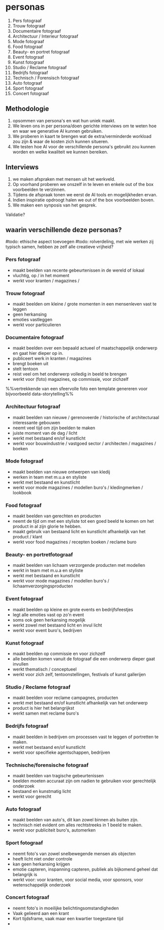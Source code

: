 # personas

1. Pers fotograaf
2. Trouw fotograaf
3. Documentaire fotograaf
4. Architectuur / Interieur fotograaf
5. Mode fotograaf
6. Food fotograaf
7. Beauty- en portret fotograaf
8. Event fotograaf
9. Kunst fotograaf
10. Studio / Reclame fotograaf
11. Bedrijfs fotograaf
12. Technisch / Forensisch fotograaf
13. Auto fotograaf
14. Sport fotograaf
15. Concert fotograaf

## Methodologie

1. opsommen van persona's en wat hun uniek maakt.
2. We leven ons in per persona/doen gerichte interviews om te weten hoe en waar we generative AI kunnen gebruiken.
3. We proberen in kaart te brengen wat de extra/verminderde workload zou zijn & waar de kosten zich kunnen situeren.
4. We testen hoe AI voor de verschillende persona's gebruikt zou kunnen worden en welke kwaliteit we kunnen bereiken.


## Interviews

1. we maken afspraken met mensen uit het werkveld.
2. Op voorhand proberen we onszelf in te leven en enkele out of the box voorbeelden te verzinnen.
3. Tijdens de afspraak tonen we eerst de AI tools en mogelijkheden ervan.
4. Indien inspiratie opdroogt halen we out of the box voorbeelden boven.
5. We maken een synposis van het gesprek.

Validatie?


## waarin verschillende deze personas?


#todo: ethische aspect toevoegen
#todo: rolverdeling, met wie werken zij typisch samen, hebben ze zelf alle creatieve vrijheid?

### Pers fotograaf

- maakt beelden van recente gebeurtenissen in de wereld of lokaal
- vluchtig, op / in het moment
- werkt voor kranten / magazines /


### Trouw fotograaf

- maakt beelden om kleine / grote momenten in een mensenleven vast te leggen
- geen herkansing
- emoties vastleggen
- werkt voor particulieren


### Documentaire fotograaf

- maakt beelden over een bepaald actueel of maatschappelijk onderwerp en gaat hier dieper op in.
- publiceert werk in kranten / magazines
- brengt boeken uit
- stelt tentoon
- reist veel om het onderwerp volledig in beeld te brengen
- werkt voor (foto) magazines, op commissie, voor zichzelf

%%vertrekkende van een sfeervolle foto een template genereren voor bijvoorbeeld data-storytelling%%

### Architectuur fotograaf

- maakt beelden van nieuwe / gerenoveerde / historische of architecturaal interessante gebouwen
- neemt veel tijd om zijn beelden te maken
- juiste moment van de dag / licht
- werkt met bestaand en/of kunstlicht
- werkt voor bouwindustrie / vastgoed sector / architecten / magazines / boeken


### Mode fotograaf

- maakt beelden van nieuwe ontwerpen van kledij
- werken in team met m.u.a en styliste
- werkt met bestaand en kunstlicht
- werkt voor mode magazines / modellen buro's / kledingmerken / lookbook


### Food fotograaf

- maakt beelden van gerechten en producten
- neemt de tijd om met een styliste tot een goed beeld te komen om het product in al zijn glorie te hebben.
- maakt gebruik van bestaand licht en kunstlicht afhankelijk van het product / klant
- werkt voor food magazines / recepten boeken / reclame buro


### Beauty- en portretfotograaf

- maakt beelden van lichaam verzorgende producten met modellen
- werkt in team met m.u.a en styliste
- werkt met bestaand en kunstlicht
- werkt voor mode magazines / modellen buro's / lichaamverzorgingsproducten


### Event fotograaf

- maakt beelden op kleine en grote events en bedrijfsfeestjes
- legt alle emoties vast op zo'n event
- soms ook geen herkansing mogelijk
- werkt zowel met bestaand licht en invul licht
- werkt voor event buro's, bedrijven


### Kunst fotograaf

- maakt beelden op commissie en voor zichzelf
- alle beelden komen vanuit de fotograaf die een onderwerp dieper gaat invullen
- werkt thematisch / conceptueel
- werkt voor zich zelf, tentoonstellingen, festivals of kunst gallerijen


### Studio / Reclame fotograaf

- maakt beelden voor reclame campagnes, producten
- werkt met bestaand en/of kunstlicht afhankelijk van het onderwerp
- product is hier het belangrijkst
- werkt samen met reclame buro's


### Bedrijfs fotograaf

- maakt beelden in bedrijven om processen vast te leggen of portretten te maken.
- werkt met bestaand en/of kunstlicht
- werkt voor specifieke agentschappen, bedrijven


### Technische/forensische fotograaf

- maakt beelden van tragische gebeurtenissen
- beelden moeten accuraat zijn om nadien te gebruiken voor gerechtelijk onderzoek
- bestaand en kunstmatig licht
- werkt voor gerecht


### Auto fotograaf

- maakt beelden van auto's, dit kan zowel binnen als buiten zijn.
- technisch niet evident om alles rechtstreeks in 1 beeld te maken.
- werkt voor publiciteit buro's, automerken


### Sport fotograaf

- neemt foto's van zowel snelbewegende mensen als objecten
- heeft licht niet onder controle
- kan geen herkansing krijgen
- emotie capteren, inspanning capteren, publiek als bijkomend geheel dat belangrijk is
- werkt voor: voor kranten, voor social media, voor sponsors, voor wetenschappelijk onderzoek

### Concert fotograaf

- neemt foto's in moeilijke belichtingsomstandigheden
- Vaak gelieerd aan een krant
- Kort tijdsframe, vaak maar een kwartier toegestane tijd
- 